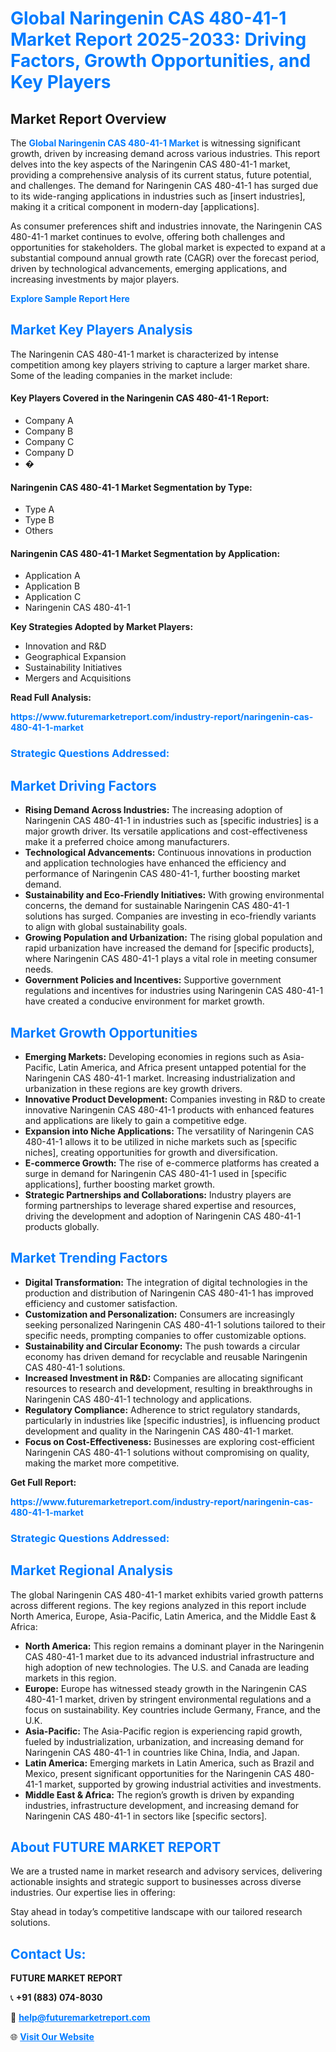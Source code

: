 <h1 style="color: #007BFF;">Global Naringenin CAS 480-41-1 Market Report 2025-2033: Driving Factors, Growth Opportunities, and Key Players</h1>

<section id="overview">
<h2>Market Report Overview</h2>
<p>The <a href="https://www.futuremarketreport.com/industry-report/naringenin-cas-480-41-1-market" style="color: #007BFF; text-decoration: none;"><strong>Global Naringenin CAS 480-41-1 Market</strong></a> is witnessing significant growth, driven by increasing demand across various industries. This report delves into the key aspects of the Naringenin CAS 480-41-1 market, providing a comprehensive analysis of its current status, future potential, and challenges. The demand for Naringenin CAS 480-41-1 has surged due to its wide-ranging applications in industries such as [insert industries], making it a critical component in modern-day [applications].</p>
<p>As consumer preferences shift and industries innovate, the Naringenin CAS 480-41-1 market continues to evolve, offering both challenges and opportunities for stakeholders. The global market is expected to expand at a substantial compound annual growth rate (CAGR) over the forecast period, driven by technological advancements, emerging applications, and increasing investments by major players.</p>
</section>

<section id="overview">
<p><a href="https://www.futuremarketreport.com/request-sample/reportId=120301" style="color: #007BFF; text-decoration: none;"><strong>Explore Sample Report Here</strong></a></p>
</section>

<section id="key-players">
<h2 style="color: #007BFF;">Market Key Players Analysis</h2>
<p>The Naringenin CAS 480-41-1 market is characterized by intense competition among key players striving to capture a larger market share. Some of the leading companies in the market include:</p>
<h4>Key Players Covered in the Naringenin CAS 480-41-1 Report:</h4>
<ul><li>Company A</li><li>Company B</li><li>Company C</li><li>Company D</li><li>�</li></ul>
<h4>Naringenin CAS 480-41-1 Market Segmentation by Type:</h4>
<ul><li>Type A</li><li>Type B</li><li>Others</li></ul>

<h4>Naringenin CAS 480-41-1 Market Segmentation by Application:</h4>
<ul><li>Application A</li><li>Application B</li><li>Application C</li><li>Naringenin CAS 480-41-1</li></ul>
<p><strong>Key Strategies Adopted by Market Players:</strong></p>
<ul>
<li>Innovation and R&D</li>
<li>Geographical Expansion</li>
<li>Sustainability Initiatives</li>
<li>Mergers and Acquisitions</li>
</ul>
</section>

<section>
<p><strong>Read Full Analysis: </strong></p><a href="https://www.futuremarketreport.com/industry-report/naringenin-cas-480-41-1-market" style="color: #007BFF; text-decoration: none;"><strong>https://www.futuremarketreport.com/industry-report/naringenin-cas-480-41-1-market</strong></a>
<h3 style="color: #007BFF;">Strategic Questions Addressed:</h3>
</section>

<section id="driving-factors">
<h2 style="color: #007BFF;">Market Driving Factors</h2>
<ul>
<li><strong>Rising Demand Across Industries:</strong> The increasing adoption of Naringenin CAS 480-41-1 in industries such as [specific industries] is a major growth driver. Its versatile applications and cost-effectiveness make it a preferred choice among manufacturers.</li>
<li><strong>Technological Advancements:</strong> Continuous innovations in production and application technologies have enhanced the efficiency and performance of Naringenin CAS 480-41-1, further boosting market demand.</li>
<li><strong>Sustainability and Eco-Friendly Initiatives:</strong> With growing environmental concerns, the demand for sustainable Naringenin CAS 480-41-1 solutions has surged. Companies are investing in eco-friendly variants to align with global sustainability goals.</li>
<li><strong>Growing Population and Urbanization:</strong> The rising global population and rapid urbanization have increased the demand for [specific products], where Naringenin CAS 480-41-1 plays a vital role in meeting consumer needs.</li>
<li><strong>Government Policies and Incentives:</strong> Supportive government regulations and incentives for industries using Naringenin CAS 480-41-1 have created a conducive environment for market growth.</li>
</ul>
</section>

<section id="growth-opportunities">
<h2 style="color: #007BFF;">Market Growth Opportunities</h2>
<ul>
<li><strong>Emerging Markets:</strong> Developing economies in regions such as Asia-Pacific, Latin America, and Africa present untapped potential for the Naringenin CAS 480-41-1 market. Increasing industrialization and urbanization in these regions are key growth drivers.</li>
<li><strong>Innovative Product Development:</strong> Companies investing in R&D to create innovative Naringenin CAS 480-41-1 products with enhanced features and applications are likely to gain a competitive edge.</li>
<li><strong>Expansion into Niche Applications:</strong> The versatility of Naringenin CAS 480-41-1 allows it to be utilized in niche markets such as [specific niches], creating opportunities for growth and diversification.</li>
<li><strong>E-commerce Growth:</strong> The rise of e-commerce platforms has created a surge in demand for Naringenin CAS 480-41-1 used in [specific applications], further boosting market growth.</li>
<li><strong>Strategic Partnerships and Collaborations:</strong> Industry players are forming partnerships to leverage shared expertise and resources, driving the development and adoption of Naringenin CAS 480-41-1 products globally.</li>
</ul>
</section>

<section id="trending-factors">
<h2 style="color: #007BFF;">Market Trending Factors</h2>
<ul>
<li><strong>Digital Transformation:</strong> The integration of digital technologies in the production and distribution of Naringenin CAS 480-41-1 has improved efficiency and customer satisfaction.</li>
<li><strong>Customization and Personalization:</strong> Consumers are increasingly seeking personalized Naringenin CAS 480-41-1 solutions tailored to their specific needs, prompting companies to offer customizable options.</li>
<li><strong>Sustainability and Circular Economy:</strong> The push towards a circular economy has driven demand for recyclable and reusable Naringenin CAS 480-41-1 solutions.</li>
<li><strong>Increased Investment in R&D:</strong> Companies are allocating significant resources to research and development, resulting in breakthroughs in Naringenin CAS 480-41-1 technology and applications.</li>
<li><strong>Regulatory Compliance:</strong> Adherence to strict regulatory standards, particularly in industries like [specific industries], is influencing product development and quality in the Naringenin CAS 480-41-1 market.</li>
<li><strong>Focus on Cost-Effectiveness:</strong> Businesses are exploring cost-efficient Naringenin CAS 480-41-1 solutions without compromising on quality, making the market more competitive.</li>
</ul>
</section>

<section>
<p><strong>Get Full Report: </strong></p><a href="https://www.futuremarketreport.com/industry-report/naringenin-cas-480-41-1-market" style="color: #007BFF; text-decoration: none;"><strong>https://www.futuremarketreport.com/industry-report/naringenin-cas-480-41-1-market</strong></a>
<h3 style="color: #007BFF;">Strategic Questions Addressed:</h3>
</section>


<section id="regional-analysis">
<h2 style="color: #007BFF;">Market Regional Analysis</h2>
<p>The global Naringenin CAS 480-41-1 market exhibits varied growth patterns across different regions. The key regions analyzed in this report include North America, Europe, Asia-Pacific, Latin America, and the Middle East & Africa:</p>
<ul>
<li><strong>North America:</strong> This region remains a dominant player in the Naringenin CAS 480-41-1 market due to its advanced industrial infrastructure and high adoption of new technologies. The U.S. and Canada are leading markets in this region.</li>
<li><strong>Europe:</strong> Europe has witnessed steady growth in the Naringenin CAS 480-41-1 market, driven by stringent environmental regulations and a focus on sustainability. Key countries include Germany, France, and the U.K.</li>
<li><strong>Asia-Pacific:</strong> The Asia-Pacific region is experiencing rapid growth, fueled by industrialization, urbanization, and increasing demand for Naringenin CAS 480-41-1 in countries like China, India, and Japan.</li>
<li><strong>Latin America:</strong> Emerging markets in Latin America, such as Brazil and Mexico, present significant opportunities for the Naringenin CAS 480-41-1 market, supported by growing industrial activities and investments.</li>
<li><strong>Middle East & Africa:</strong> The region’s growth is driven by expanding industries, infrastructure development, and increasing demand for Naringenin CAS 480-41-1 in sectors like [specific sectors].</li>
</ul>
</section>

<footer>
<h2 style="color: #007BFF;">About FUTURE MARKET REPORT</h2>
<p>We are a trusted name in market research and advisory services, delivering actionable insights and strategic support to businesses across diverse industries. Our expertise lies in offering:</p>

<p>Stay ahead in today’s competitive landscape with our tailored research solutions.</p>

<h2 style="color: #007BFF;">Contact Us:</h2>
<p><strong>FUTURE MARKET REPORT</strong></p>
<p>📞 <strong>+91 (883) 074-8030</strong></p>
<p>📧 <strong><a href="mailto:help@futuremarketreport.com" style="color: #007BFF;">help@futuremarketreport.com</a></strong></p>
<p>🌐 <strong><a href="https://www.futuremarketreport.com/" style="color: #007BFF;">Visit Our Website</a></strong></p>
</footer>